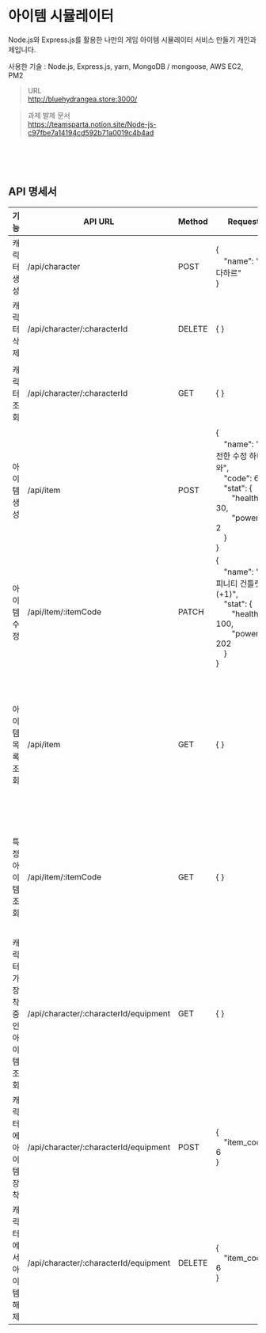 # 아이템 시뮬레이터

Node.js와 Express.js를 활용한 나만의 게임 아이템 시뮬레이터 서비스 만들기 개인과제입니다.

사용한 기술 :
Node.js, Express.js, yarn, MongoDB / mongoose, AWS EC2, PM2

> URL<br>http://bluehydrangea.store:3000/

> 과제 발제 문서<br>https://teamsparta.notion.site/Node-js-c97fbe7a14194cd592b71a0019c4b4ad

<br><br><br>

## API 명세서
|기능|API URL|Method|Request|Response|
|---|---|---|---|---|
|캐릭터 생성|/api/character|POST|{<br>&emsp;"name": "엘다하르"<br>}|{<br>&emsp;"characterId": 7<br>}|
|캐릭터 삭제|/api/character/:characterId|DELETE|{ }|{ }|
|캐릭터 조회|/api/character/:characterId|GET|{ }|{<br>&emsp;"name": "엘다하르",<br>&emsp;"health": 500,<br>&emsp;"power": 100<br>}|
|아이템 생성|/api/item|POST|{<br>&emsp;"name": "온전한 수정 하니와",<br>&emsp;"code": 6,<br>&emsp;"stat": {<br>&emsp;&emsp;"health": 30,<br>&emsp;&emsp;"power": 2<br>&emsp;}<br>}|{<br>&emsp;"name": "온전한 수정 하니와",<br>&emsp;"code": 6,<br>&emsp;"stat": {<br>&emsp;&emsp;"health": 30,<br>&emsp;&emsp;"power": 2<br>&emsp;}<br>}|
|아이템 수정|/api/item/:itemCode|PATCH|{<br>&emsp;"name": "인피니티 건틀렛 (+1)",<br>&emsp;"stat": {<br>&emsp;&emsp;"health": 100,<br>&emsp;&emsp;"power": 202<br>&emsp;}<br>}|{ }|
|아이템 목록 조회|/api/item|GET|{ }|\[<br>&emsp;{<br>&emsp;&emsp;"code": 1,<br>&emsp;&emsp;"name": "인피니티 건틀렛 (+1)"<br>&emsp;},<br>&emsp;&emsp;...<br>&emsp;{<br>&emsp;&emsp;"code": 6,<br>&emsp;&emsp;"name": "온전한 수정 하니와"{<br>&emsp;}<br>\]|
|특정 아이템 조회|/api/item/:itemCode|GET|{ }|{<br>&emsp;"code": 1,<br>&emsp;"name": "인피니티 건틀렛 (+1)",<br>&emsp;"stat": {<br>&emsp;&emsp;"health": 100,<br>&emsp;&emsp;"power": 202<br>&emsp;}<br>}|
|캐릭터가 장착중인 아이템 조회|/api/character/:characterId/equipment|GET|{ }|\[<br>&emsp;{<br>&emsp;&emsp;"item_code": 2,<br>&emsp;&emsp;"item_name": "파워 스톤"<br>&emsp;},<br>&emsp;{<br>&emsp;&emsp;"item_code": 5,<br>&emsp;&emsp;"item_name": "다이아몬드 도끼"<br>&emsp;}<br>\]|
|캐릭터에 아이템 장착|/api/character/:characterId/equipment|POST|{<br>&emsp;"item_code": 6<br>}|{<br>&emsp;"equipment": \[<br>&emsp;&emsp;2,<br>&emsp;&emsp;5,<br>&emsp;&emsp;6<br>&emsp;\]<br>}|
|캐릭터에서 아이템 해제|/api/character/:characterId/equipment|DELETE|{<br>&emsp;"item_code": 6<br>}|{<br>&emsp;"equipment": \[<br>&emsp;&emsp;2,<br>&emsp;&emsp;5<br>&emsp;\]<br>}|
